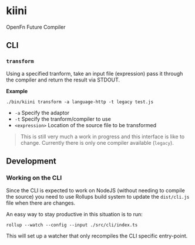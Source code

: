 # kiini

OpenFn Future Compiler

## CLI

### `transform`

Using a specified tranform, take an input file (expression) pass it through
the compiler and return the result via STDOUT.

**Example**

```
./bin/kiini transform -a language-http -t legacy test.js
```

- `-a` Specify the adaptor
- `-t` Specify the tranform/compiler to use
- `<expression>` Location of the source file to be transformed

> This is still very much a work in progress and this interface is like to
> change. Currently there is only one compiler available (`legacy`).

## Development

### Working on the CLI

Since the CLI is expected to work on NodeJS (without needing to compile the source) you need to use Rollups build system to update the `dist/cli.js` file when there are changes.

An easy way to stay productive in this situation is to run:

```
rollup --watch --config --input ./src/cli/index.ts
```

This will set up a watcher that only recompiles the CLI specific entry-point.
